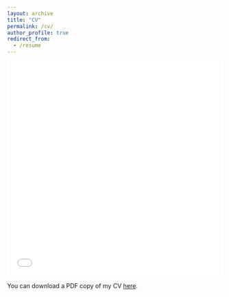 ```yaml
---
layout: archive
title: "CV"
permalink: /cv/
author_profile: true
redirect_from:
  - /resume
---
```


<iframe src="/files/pdf/Alejandro_Alvarado_Rojas_CV_2022.pdf" width="100%" height="500" frameborder="no" border="0" marginwidth="0" marginheight="0"></iframe>

You can download a PDF copy of my CV [here](/files/pdf/Alejandro_Alvarado_Rojas_CV_2022.pdf).
